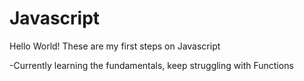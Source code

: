 # Javascript
Hello World!
These are my first steps on Javascript

-Currently learning the fundamentals, keep struggling with Functions
